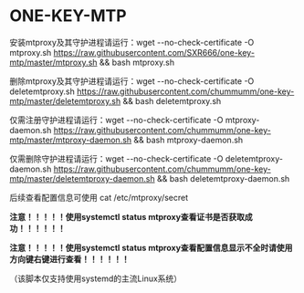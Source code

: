 # ONE-KEY-MTP

安装mtproxy及其守护进程请运行：wget --no-check-certificate -O mtproxy.sh https://raw.githubusercontent.com/SXR666/one-key-mtp/master/mtproxy.sh && bash mtproxy.sh

删除mtproxy及其守护进程请运行：wget --no-check-certificate -O deletemtproxy.sh https://raw.githubusercontent.com/chummumm/one-key-mtp/master/deletemtproxy.sh && bash deletemtproxy.sh

仅需注册守护进程请运行：wget --no-check-certificate -O mtproxy-daemon.sh https://raw.githubusercontent.com/chummumm/one-key-mtp/master/mtproxy-daemon.sh && bash mtproxy-daemon.sh

仅需删除守护进程请运行：wget --no-check-certificate -O deletemtproxy-daemon.sh https://raw.githubusercontent.com/chummumm/one-key-mtp/master/deletemtproxy-daemon.sh && bash deletemtproxy-daemon.sh

后续查看配置信息可使用 cat /etc/mtproxy/secret

**注意！！！！！使用systemctl status mtproxy查看证书是否获取成功！！！！！！**

**注意！！！！！使用systemctl status mtproxy查看配置信息显示不全时请使用方向键右键进行查看！！！！！！**

（该脚本仅支持使用systemd的主流Linux系统）
